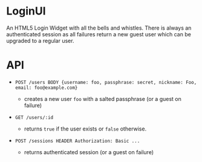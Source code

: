 LoginUI
===

An HTML5 Login Widget with all the bells and whistles. There is always an authenticated session as all failures return a new guest user which can be upgraded to a regular user.

API
===

  * `POST /users BODY {username: foo, passphrase: secret, nickname: Foo, email: foo@example.com}` 
    * creates a new user `foo` with a salted passphrase (or a guest on failure)

  * `GET /users/:id`
    * returns `true` if the user exists or `false` otherwise. 

  * `POST /sessions HEADER Authorization: Basic ...`
    * returns authenticated session (or a guest on failure)
